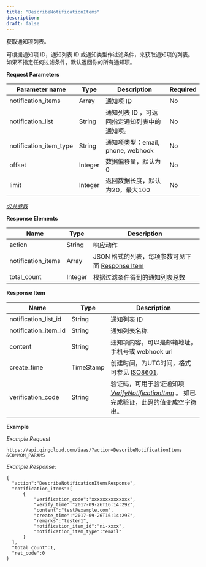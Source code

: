 ```yaml
---
title: "DescribeNotificationItems"
description: 
draft: false
---
```




获取通知项列表。

可根据通知项 ID，通知列表 ID 或通知类型作过滤条件，来获取通知项的列表。 如果不指定任何过滤条件，默认返回你的所有通知项。

**Request Parameters**

| Parameter name | Type | Description | Required |
| --- | --- | --- | --- |
| notification_items | Array | 通知项 ID | No |
| notification_list | String | 通知列表 ID ，可返回指定通知列表中的通知项。 | No |
| notification_item_type | String | 通知项类型：email, phone, webhook | No |
| offset | Integer | 数据偏移量，默认为0 | No |
| limit | Integer | 返回数据长度，默认为20，最大100 | No |

[_公共参数_](../../../parameters/)

**Response Elements**

| Name | Type | Description |
| --- | --- | --- |
| action | String | 响应动作 |
| notification_items | Array | JSON 格式的列表，每项参数可见下面 [Response Item](#response-item) |
| total_count | Integer | 根据过滤条件得到的通知列表总数 |

**Response Item**

| Name | Type | Description |
| --- | --- | --- |
| notification_list_id | String | 通知列表 ID |
| notification_item_id | String | 通知列表名称 |
| content | String | 通知项内容，可以是邮箱地址，手机号或 webhook url |
| create_time | TimeStamp | 创建时间，为UTC时间，格式可参见 [ISO8601](http://www.w3.org/TR/NOTE-datetime). |
| verification_code | String | 验证码，可用于验证通知项 [_VerifyNotificationItem_](../verify_notification_item/) 。 如已完成验证，此码的值变成空字符串。 |

**Example**

_Example Request_

```
https://api.qingcloud.com/iaas/?action=DescribeNotificationItems
&COMMON_PARAMS
```

_Example Response_:

```
{
  "action":"DescribeNotificationItemsResponse",
  "notification_items":[
      {
          "verification_code":"xxxxxxxxxxxxxx",
          "verify_time":"2017-09-26T16:14:29Z",
          "content":"test@example.com",
          "create_time":"2017-09-26T16:14:29Z",
          "remarks":"tester1",
          "notification_item_id":"ni-xxxx",
          "notification_item_type":"email"
      }
  ],
  "total_count":1,
  "ret_code":0
}
```
